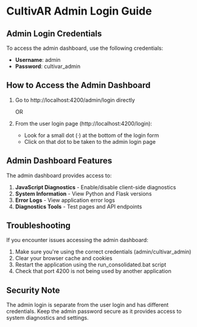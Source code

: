 # CultivAR Admin Login Guide

## Admin Login Credentials

To access the admin dashboard, use the following credentials:

- **Username**: admin
- **Password**: cultivar_admin

## How to Access the Admin Dashboard

1. Go to http://localhost:4200/admin/login directly
   
   OR
   
2. From the user login page (http://localhost:4200/login):
   - Look for a small dot (·) at the bottom of the login form
   - Click on that dot to be taken to the admin login page

## Admin Dashboard Features

The admin dashboard provides access to:

1. **JavaScript Diagnostics** - Enable/disable client-side diagnostics
2. **System Information** - View Python and Flask versions
3. **Error Logs** - View application error logs
4. **Diagnostics Tools** - Test pages and API endpoints

## Troubleshooting

If you encounter issues accessing the admin dashboard:

1. Make sure you're using the correct credentials (admin/cultivar_admin)
2. Clear your browser cache and cookies
3. Restart the application using the run_consolidated.bat script
4. Check that port 4200 is not being used by another application

## Security Note

The admin login is separate from the user login and has different credentials. Keep the admin password secure as it provides access to system diagnostics and settings.
